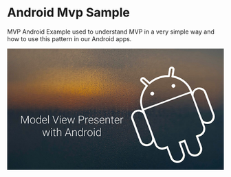 # Android Mvp Sample

MVP Android Example used to understand MVP in a very simple way and how to use this pattern in our Android apps.

![Screenshot](mvp-pattern-android.jpg)
